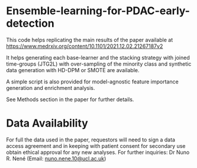 # Ensemble-learning-for-PDAC-early-detection


This code helps replicating the main results of the paper available at https://www.medrxiv.org/content/10.1101/2021.12.02.21267187v2 

It helps generating each base-learner and the stacking strategy with joined time-groups (JTG2L) with over-sampling of the minority class and synthetic data generation with HD-DPM or SMOTE are available.

A simple script is also provided for model-agnostic feature importance generation and enrichment analysis.

See Methods section in the paper for further details.


# Data Availability

For full the data used in the paper, requestors will need to sign a data access agreement and in keeping with patient consent for secondary use obtain ethical approval for any new analyses. For further inquiries: Dr Nuno R. Nené (Email: nuno.nene.10@ucl.ac.uk)
